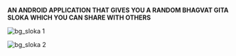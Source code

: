 **AN ANDROID APPLICATION THAT GIVES YOU A RANDOM BHAGVAT GITA SLOKA WHICH YOU CAN SHARE WITH OTHERS**

![bg_sloka 1](https://user-images.githubusercontent.com/80444204/151594130-815f41fa-6229-422e-8dc8-ceda7c14145b.PNG)

![bg_sloka 2](https://user-images.githubusercontent.com/80444204/151594133-e6b7b150-65fe-4fbd-b0dc-bb03b319b5e1.PNG)
